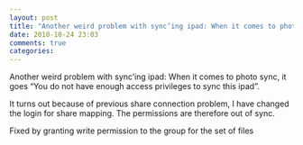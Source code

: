 ```yaml
---
layout: post
title: "Another weird problem with sync’ing ipad: When it comes to photo sync, it goes “You do not have enough access privileges to sync this ipad”."
date: 2010-10-24 23:03
comments: true
categories: 
---
```


Another weird problem with sync’ing ipad: When it comes to photo sync, it goes “You do not have enough access privileges to sync this ipad”.


It turns out because of previous share connection problem, I have changed the login for share mapping. The permissions are therefore out of sync.


Fixed by granting write permission to the group for the set of files

